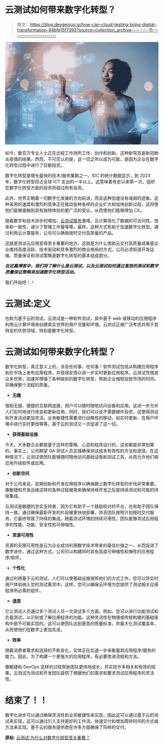 # 云测试如何带来数字化转型？

> 原文：<https://blog.devgenius.io/how-can-cloud-testing-bring-digital-transformation-94bfe15f7393?source=collection_archive---------11----------------------->

![](img/91a560660f4e74d4d0fb725269650316.png)

如今，数百万专业人士正在远程工作场所工作、协作和创新。这种新常态是新冠肺炎疫情的结果。然而，不可否认的是，这一切之所以成为可能，是因为企业在数字化转型过程中进行了巨额投资。

数字化转型是增长最快的技术/服务集群之一。IDC 的统计数据显示，到 2023 年，数字化转型将占全球 ICT 支出的一半以上。这意味着有史以来第一次，组织在数字化转型方面的投资将超过所有投资。

此外，世界正朝着一切数字化发展的方向前进，而且这种加速没有减弱的迹象。这种采用的速度和激烈的竞争正在推动各种各样的企业扩大和加快创新过程，这将使他们能够接触到具有独特体验的更广泛的受众，从而使他们能够增加 CX。

随着数字和技术进步的增加，[云测试服务](https://www.bugraptors.com/cloud-testing-services.php)激增。云计算简化了数据的可访问性、效率和一致性，减少了管理工作量等等。最终，这种方式有助于加速数字化转型。通过利用云计算服务，公司可以确保按时交付高质量的产品。

这就是测试云应用变得至关重要的地方。这就是为什么借助云交付高质量成果是企业维持高度活跃、技术驱动和竞争激烈的商业格局的方式。公司必须知道开发运维、质量保证和测试策略是数字化转型的基本组成部分。

***在这篇博客中，我们将了解什么是云测试，以及云测试如何通过高效的测试和数字质量保证策略来加速数字化转型活动。***

我们开始吧！！

# 云测试:定义

也称为基于云的测试，云测试是一种软件测试，其中基于 web 或移动的应用程序利用云计算环境来创建真实世界的用户流量和环境。云测试正被广泛考虑并用于其特定的优势领域，特别是数字化转型。

# 云测试如何带来数字化转型？

数字化转型，真正意义上的，涉及任何事，任何事！软件测试包括从构建应用程序到在市场上发布应用程序，并获得反馈以进一步实时更新应用程序。云测试凭借其众多优势，加速并增强了各种级别的数字化转型，帮助企业缩短投放市场的时间，并确保整个流程的质量。

*   **无缝**

借助无缝、便捷的互联网连接，用户可以随时随地访问设备和应用。这进一步允许人们实时地进行改变和更新应用。同时，我们可以说不需要硬件投资，这使得测试和开发活动更加灵活。业务敏捷性需要进行战略性的移动，如实时更新、在用户环境中进行实时更改等等。基于云的测试又一次促进了这一切。

*   **获得基础设施**

今天，大多数企业都是基于这样的策略、心态和程序运行的，这些都是非常划算的。事实上，公司期望 QA 测试人员实践确保测试成本有效性的方法和途径。在这种情况下，云测试使团队能够随时随地访问基础设施和测试工具，从而允许他们相应地升级软件或应用。

*   **创新空间**

对于公司来说，定期创新和开发应用程序以确保跟上数字化转型的步伐非常重要。像敏捷和开发运维这样的各种过程被用来确保持续开发之后是持续测试和可能的持续集成。

云测试是敏捷的忠实支持者，因为它有助于一个鼓励校对的平台，也有助于团队保持一致。通过确保最新开发的片段被更快地部署，并且团队按照计划按时交付服务，它最终导致了持续的集成。随着测试环境的持续可用性，团队能够测试应用程序的性能、功能、安全性和可伸缩性。

*   **资源可用性**

资源的无限可用性是云为企业成功利用数字技术带来的最佳价值之一，从而促进了数字进步。通过这种方式，公司可以构建同时具有高度可伸缩性和弹性的应用程序/软件。

*   **个性化**

通过利用基于云的测试，人们可以使基础设施按照他们的方式工作。您可以将实时用户体验纳入您的测试需求中。这样，您可以确保云环境为您提供了测试相关应用程序所必需的组件。

*   **速度**

它让测试人员通过多个测试人员一次测试多个方面。例如，您可以进行功能测试和负载测试，以识别或了解应用程序的功能。这种灵活性在物理或传统构建的基础架构中是不可能实现的。这可以使团队达到更高的质量标准，并最大化测试覆盖率，从而使他们在数字上更加先进。

*   **效率**

随着消费者需求和选择的不断变化，实体正在后退一步来衡量其应用程序/服务的能力。因此，为了构建一个更强大的应用程序，有必要改进流程和方法。

像敏捷和 DevOps 这样的过程帮助团队更快地成长，并实现许多相关和有效的结果。云测试为测试和开发团队提供了根据他们的需求和要求测试应用程序的灵活性。

# 结束了！！

数字化进步可以通过确保灵活性和业务敏捷性来实现，因此这可以通过基于云的测试来实现。这可以通过引入支持更好的工作流、快速交付和增加周转时间的方式或方法来实现。基于云的服务提供商在许多方面确保了同样的交付。

**原帖:** [云测试:为什么对数字化转型至关重要？](https://www.bugraptors.com/blog/cloud-testing-for-digital-transformation)